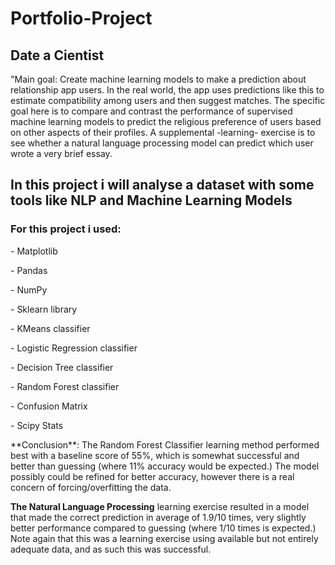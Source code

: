 # Portfolio-Project

 <h2> Date a Cientist </h2>
 
<p> "Main goal: Create machine learning models to make a prediction about relationship app users. In the real world, the app uses predictions like this to estimate compatibility among users and then suggest matches. The specific goal here is to compare and contrast the performance of supervised machine learning models to predict the religious preference of users based on other aspects of their profiles. A supplemental -learning- exercise is to see whether a natural language processing model can predict which user wrote a very brief essay.</p>
    
<h2> In this project i will analyse a dataset with some tools like NLP and Machine Learning Models </h2>
   <h3> For this project i used:</h3>
    <p>- Matplotlib</p>
    <p>- Pandas</p>
    <p>- NumPy</p>
    <p>- Sklearn library</p>
    <p>- KMeans classifier</p>
    <p>- Logistic Regression classifier</p>
    <p>- Decision Tree classifier</p>
    <p>- Random Forest classifier</p>
    <p>- Confusion Matrix</p>
    <p>- Scipy Stats</p>
    
   <p> 
**Conclusion**: The Random Forest Classifier learning method performed best with a baseline score of 55%, which is somewhat successful and better than guessing (where 11% accuracy would be expected.) The model possibly could be refined for better accuracy, however there is a real concern of forcing/overfitting the data.

**The Natural Language Processing** learning exercise resulted in a model that made the correct prediction in average of 1.9/10 times, very slightly better performance compared to guessing (where 1/10 times is expected.) Note again that this was a learning exercise using available but not entirely adequate data, and as such this was successful. </p>
